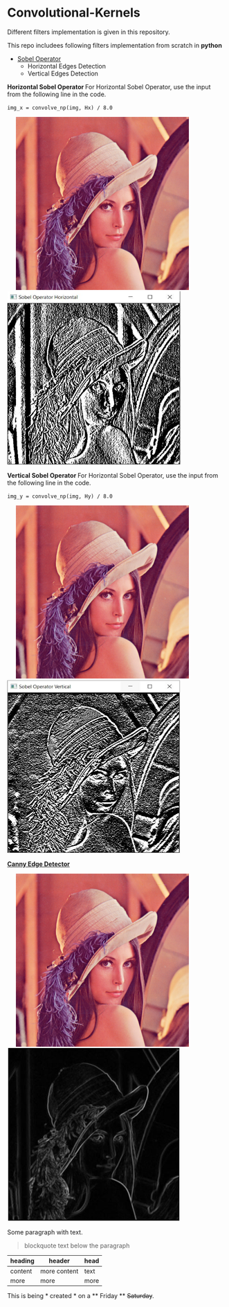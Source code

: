 # Convolutional-Kernels
Different filters implementation is given in this repository.

This repo includees following filters implementation from scratch in **python**

- <a href="https://github.com/HasnainKhanNiazi/Convolutional-Kernels/blob/master/Sobel_Operator.py">Sobel Operator</a>
  - Horizontal Edges Detection
  - Vertical Edges Detection
 
 <b> Horizontal Sobel Operator </b>
For Horizontal Sobel Operator, use the input from the following line in the code.
```
img_x = convolve_np(img, Hx) / 8.0
```
 <p float="left">
  <img title = "Original Image" hspace="20" src="https://github.com/HasnainKhanNiazi/Convolutional-Kernels/blob/master/Images/Lenna.png" width="400" height="400" />
  <img title="Horizontal Sobel" src="https://github.com/HasnainKhanNiazi/Convolutional-Kernels/blob/master/Images/Sobel_Horizontal.JPG" width="400" height="400" />
</p>

 <b> Vertical Sobel Operator </b>
 For Horizontal Sobel Operator, use the input from the following line in the code.
 ``` 
 img_y = convolve_np(img, Hy) / 8.0
```

 <p float="left">
  <img title = "Original Image" hspace="20" src="https://github.com/HasnainKhanNiazi/Convolutional-Kernels/blob/master/Images/Lenna.png" width="400" height="400" />
  <img title="Vertical Sobel" src="https://github.com/HasnainKhanNiazi/Convolutional-Kernels/blob/master/Images/Sobel_Vertical.JPG" width="400" height="400" />
</p>


<b> <a href="https://github.com/HasnainKhanNiazi/Convolutional-Kernels/blob/master/Canny_Edge_Detector.py">Canny Edge Detector</a> </b>

 <p float="left">
  <img title = "Original Image" hspace="20" src="https://github.com/HasnainKhanNiazi/Convolutional-Kernels/blob/master/Images/Lenna.png" width="400" height="400" />
  <img title="canny Edge Detector" src="https://github.com/HasnainKhanNiazi/Convolutional-Kernels/blob/master/Images/Canny_Edge_Detector.JPG" width="400" height="400" />
</p>

Some paragraph with text.
> blockquote text below the paragraph

| heading | header | head |
| --- | --- | --- |
| content | more content | text |
| more | more | more |

This is being * created * on a ** Friday ** ~~Saturday~~.
